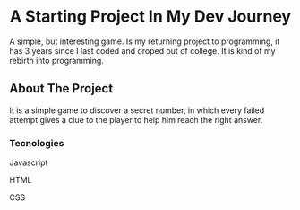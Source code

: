 <h1 align="center"> A Starting Project In My Dev Journey </h1>
<p1> A simple, but interesting game. Is my returning project to programming, it has 3 years since I last coded and droped out of college. It is kind of my rebirth into programming.</p1>
<h2> About The Project</h2>
<p2> It is a simple game to discover a secret number, in which every failed attempt gives a clue to the player to help him reach the right answer.</p2>
<h3>Tecnologies</h3>
<p>Javascript</p>
<p>HTML</p>
<p>CSS</p>
